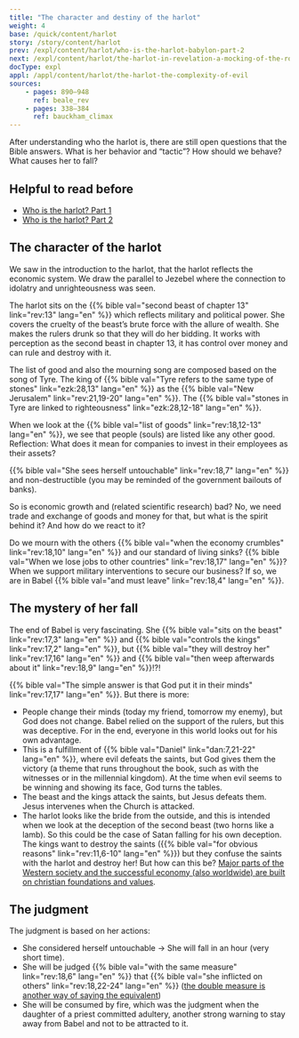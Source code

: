 ```yaml
---
title: "The character and destiny of the harlot"
weight: 4
base: /quick/content/harlot
story: /story/content/harlot
prev: /expl/content/harlot/who-is-the-harlot-babylon-part-2
next: /expl/content/harlot/the-harlot-in-revelation-a-mocking-of-the-roman-empire
docType: expl
appl: /appl/content/harlot/the-harlot-the-complexity-of-evil
sources: 
    - pages: 890–948
      ref: beale_rev
    - pages: 338–384
      ref: bauckham_climax
---
```


After understanding who the harlot is, there are still open questions that the Bible answers. What is her behavior and “tactic”? How should we behave? What causes her to fall?

## Helpful to read before

<a name="5c2e"></a>
- [Who is the harlot? Part 1](/content/harlot/expl/who-is-the-harlot-babylon-part-1)
- [Who is the harlot? Part 2](/content/harlot/expl/who-is-the-harlot-babylon-part-2)

## The character of the harlot

<a name="b96c"></a>
We saw in the introduction to the harlot, that the harlot reflects the economic system. We draw the parallel to Jezebel where the connection to idolatry and unrighteousness was seen.

The harlot sits on the {{% bible val="second beast of chapter 13" link="rev:13" lang="en" %}} which reflects military and political power. She covers the cruelty of the beast’s brute force with the allure of wealth. She makes the rulers drunk so that they will do her bidding. It works with perception as the second beast in chapter 13, it has control over money and can rule and destroy with it.

The list of good and also the mourning song are composed based on the song of Tyre. The king of {{% bible val="Tyre refers to the same type of stones" link="ezk:28,13" lang="en" %}} as the {{% bible val="New Jerusalem" link="rev:21,19-20" lang="en" %}}. The {{% bible val="stones in Tyre are linked to righteousness" link="ezk:28,12-18" lang="en" %}}.

When we look at the {{% bible val="list of goods" link="rev:18,12-13" lang="en" %}}, we see that people (souls) are listed like any other good. Reflection: What does it mean for companies to invest in their employees as their assets?

{{% bible val="She sees herself untouchable" link="rev:18,7" lang="en" %}} and non-destructible (you may be reminded of the government bailouts of banks).

So is economic growth and (related scientific research) bad? No, we need trade and exchange of goods and money for that, but what is the spirit behind it? And how do we react to it?

Do we mourn with the others {{% bible val="when the economy crumbles" link="rev:18,10" lang="en" %}} and our standard of living sinks? {{% bible val="When we lose jobs to other countries" link="rev:18,17" lang="en" %}}? When we support military interventions to secure our business? If so, we are in Babel {{% bible val="and must leave" link="rev:18,4" lang="en" %}}.

## The mystery of her fall

<a name="0a44"></a>
The end of Babel is very fascinating. She {{% bible val="sits on the beast" link="rev:17,3" lang="en" %}} and {{% bible val="controls the kings" link="rev:17,2" lang="en" %}}, but {{% bible val="they will destroy her" link="rev:17,16" lang="en" %}} and {{% bible val="then weep afterwards about it" link="rev:18,9" lang="en" %}}!?!

{{% bible val="The simple answer is that God put it in their minds" link="rev:17,17" lang="en" %}}. But there is more:

- People change their minds (today my friend, tomorrow my enemy), but God does not change. Babel relied on the support of the rulers, but this was deceptive. For in the end, everyone in this world looks out for his own advantage.
- This is a fulfillment of {{% bible val="Daniel" link="dan:7,21-22" lang="en" %}}, where evil defeats the saints, but God gives them the victory (a theme that runs throughout the book, such as with the witnesses or in the millennial kingdom). At the time when evil seems to be winning and showing its face, God turns the tables.
- The beast and the kings attack the saints, but Jesus defeats them. Jesus intervenes when the Church is attacked.
- The harlot looks like the bride from the outside, and this is intended when we look at the deception of the second beast (two horns like a lamb). So this could be the case of Satan falling for his own deception. The kings want to destroy the saints ({{% bible val="for obvious reasons" link="rev:11,6-10" lang="en" %}}) but they confuse the saints with the harlot and destroy her! But how can this be? [Major parts of the Western society and the successful economy (also worldwide) are built on christian foundations and values](https://www.pdfdrive.com/the-book-that-made-your-world-how-the-bible-created-the-soul-of-western-civilization-e200370906.html).

## The judgment

<a name="3d3b"></a>
The judgment is based on her actions:

- She considered herself untouchable -&gt; She will fall in an hour (very short time).
- She will be judged {{% bible val="with the same measure" link="rev:18,6" lang="en" %}} that {{% bible val="she inflicted on others" link="rev:18,22-24" lang="en" %}} ([the double measure is another way of saying the equivalent](https://meredithkline.com/klines-works/articles-and-essays/double-trouble/))
- She will be consumed by fire, which was the judgment when the daughter of a priest committed adultery, another strong warning to stay away from Babel and not to be attracted to it.

